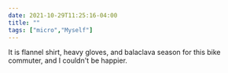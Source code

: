 ```yaml
---
date: 2021-10-29T11:25:16-04:00
title: ""
tags: ["micro","Myself"]
---
```

It is flannel shirt, heavy gloves, and balaclava season for this bike commuter, and I couldn't be happier.
